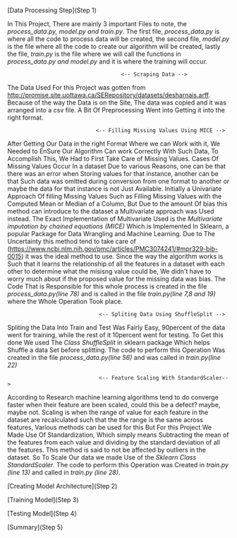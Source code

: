 [Data Processing Step](Step 1)

In This Project, There are mainly 3 important Files to note, the *process_data.py, model.py and train.py*. 
The first file, *process_data.py* is where all the code to process data will be created, the second file, *model.py*
is the file where all the code to create our algorithm will be created, lastly the file, *train.py* is the file 
where we will call the functions in *process_data.py and model.py* and it is where the training will occur.

                                        <-- Scraping Data -->
The Data Used For this Project was gotten from http://promise.site.uottawa.ca/SERepository/datasets/desharnais.arff. Because of the way the Data is on the Site, The data was copied and it was arranged into a csv file. A Bit Of Preprocessing Went into Getting it into the right format.

                                <-- Filling Missing Values Using MICE -->
After Getting Our Data in the right Format Where we can Work with it, We Needed to EnSure Our Algorithm Can work Correctly With Such Data, To Accomplish This, We Had to First Take Care of Missing Values. Cases Of Missing Values Occur In a dataset Due to various Reasons, one can be that there was an error when Storing values for that instance, another can be that Such data was omitted during conversion from one format to another or maybe the data for that instance is not Just Available. Initially a Univariate Approach Of filling Missing Values Such as Filling Missing Values with the Computed Mean or Median of a Column, But Due to the amount Of bias this method can introduce to the dataset a Multivariate  approach was Used instead. The Exact Implementation of Multivariate Used is the *Multivariate imputation by chained equations (MICE)* Which is Implemented In Sklearn, a popular Package for Data Wrangling and Machine Learning. Due to The Uncertainty this method tend to take care of (https://www.ncbi.nlm.nih.gov/pmc/articles/PMC3074241/#mpr329-bib-0015)
it was the ideal method to use. Since the way the algorithm works is Such that it learns the relationship of all the features in a dataset with each other to determine what the misisng value could be, We didn't have to worry much about if the proposed value for the missing data was bias. The Code That is Responsible for this whole process is created in the file *process_data.py(line 78)* and is called in the file *train.py(line 7,8 and 19)* where the Whole Operation Took place.

                                 <-- Spliting Data Using ShuffleSplit -->
Spliting the Data Into Train and Test Was Fairly Easy, 90percent of the data went for training, while the rest of it 10percent went for testing. To Get this done We used The *Class ShuffleSplit* in sklearn package Which helps Shuffle a data Set before splitting. The code to perform this Operation Was created in the file *process_data.py(line 56)* and was called in *train.py(line 22)*

                                 <-- Feature Scaling With StandardScaler-->
According to Research machine learning algorithms tend to do converge faster when their feature are been scaled, could this be a defect? maybe, maybe not. Scaling is when the range of value for each feature in the dataset are recalculated such that the the range is the same across features, Various methods can be used for this But For this Project We Made Use Of Standardization, Which simply means Subtracting the mean of the features from each value and dividing by the standard deviation of all the features. This method is said to not be affected by outliers in the dataset. So To Scale Our data we made Use of the *Sklearn Class StandardScaler*. The code to perform this Operation was Created in *train.py (line 13)* and called in *train.py (line 28)*.


[Creating Model Architecture](Step 2)


[Training Model](Step 3)


[Testing Model](Step 4)


[Summary](Step 5)
